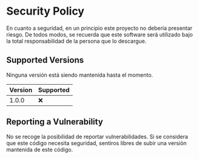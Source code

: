 # Security Policy

En cuanto a seguridad, en un principio este proyecto no debería presentar riesgo.
De todos modos, se recuerda que este software será utilizado bajo la total responsabilidad de la persona que lo descargue.

## Supported Versions

Ninguna versión está siendo mantenida hasta el momento.

| Version | Supported          |
| ------- | ------------------ |
| 1.0.0   | :x: |

## Reporting a Vulnerability

No se recoge la posibilidad de reportar vulnerabilidades. 
Si se considera que este código necesita seguridad, sentiros libres de subir una versión mantenida de este código.
